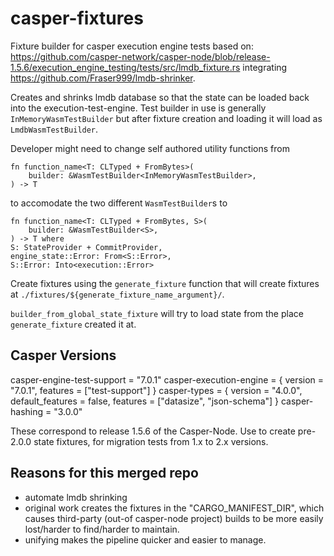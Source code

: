 # casper-fixtures
Fixture builder for casper execution engine tests based on:
https://github.com/casper-network/casper-node/blob/release-1.5.6/execution_engine_testing/tests/src/lmdb_fixture.rs
integrating https://github.com/Fraser999/lmdb-shrinker.

Creates and shrinks lmdb database so that the state can be loaded back into the execution-test-engine. Test builder in use is generally `InMemoryWasmTestBuilder` but after fixture creation and loading it will load as `LmdbWasmTestBuilder`.

Developer might need to change self authored utility functions from
```
fn function_name<T: CLTyped + FromBytes>(
    builder: &WasmTestBuilder<InMemoryWasmTestBuilder>,
) -> T 
```
to accomodate the two different `WasmTestBuilder`s to 
```
fn function_name<T: CLTyped + FromBytes, S>(
    builder: &WasmTestBuilder<S>,
) -> T where
S: StateProvider + CommitProvider,
engine_state::Error: From<S::Error>,
S::Error: Into<execution::Error>
```

Create fixtures using the `generate_fixture` function that will create fixtures at `./fixtures/${generate_fixture_name_argument}/`.

`builder_from_global_state_fixture` will try to load state from the place `generate_fixture` created it at.


## Casper Versions
casper-engine-test-support = "7.0.1"
casper-execution-engine = { version = "7.0.1", features = ["test-support"] }
casper-types = { version = "4.0.0", default_features = false, features = ["datasize", "json-schema"] }
casper-hashing = "3.0.0"

These correspond to release 1.5.6 of the Casper-Node. Use to create pre-2.0.0 state fixtures, for migration tests from 1.x to 2.x versions.

## Reasons for this merged repo
- automate lmdb shrinking
- original work creates the fixtures in the "CARGO_MANIFEST_DIR", which causes third-party (out-of casper-node project) builds to be more easily lost/harder to find/harder to maintain.
- unifying makes the pipeline quicker and easier to manage.